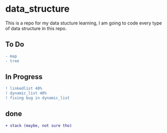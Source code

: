 # data_structure

This is a repo for my data stucture learning, I am going to code every type of data structure in this repo.

## To Do
```diff
- map 
- tree 
```


## In Progress 
```diff
! linkedlist 40%
! dynamic_list 40%
! fixing bug in dynamic_list
```
## done 
```diff
+ stack (maybe, not sure tho)
```

